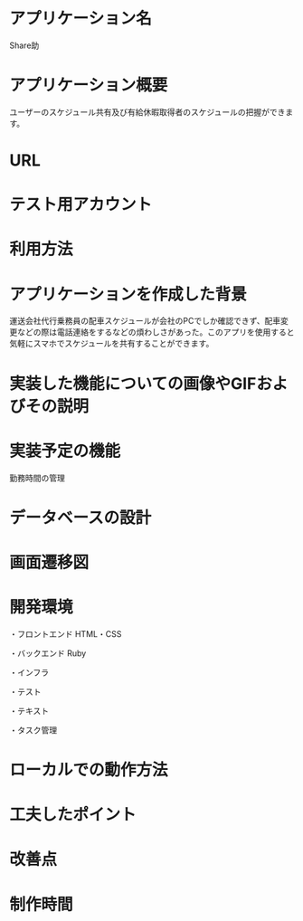 # アプリケーション名
Share助

# アプリケーション概要
ユーザーのスケジュール共有及び有給休暇取得者のスケジュールの把握ができます。

# URL

# テスト用アカウント

# 利用方法

# アプリケーションを作成した背景
運送会社代行乗務員の配車スケジュールが会社のPCでしか確認できず、配車変更などの際は電話連絡をするなどの煩わしさがあった。このアプリを使用すると気軽にスマホでスケジュールを共有することができます。

# 実装した機能についての画像やGIFおよびその説明

# 実装予定の機能
勤務時間の管理

# データベースの設計


# 画面遷移図


# 開発環境
・フロントエンド
  HTML・CSS

・バックエンド
  Ruby

・インフラ


・テスト


・テキスト


・タスク管理


# ローカルでの動作方法


# 工夫したポイント


# 改善点


# 制作時間


